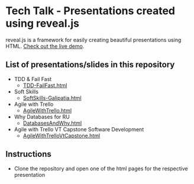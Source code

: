 # Tech Talk - Presentations created using reveal.js 

reveal.js is a framework for easily creating beautiful presentations using HTML. [Check out the live demo](http://lab.hakim.se/reveal-js/).

## List of presentations/slides in this repository
* TDD & Fail Fast
    * [TDD-FailFast.html](./TDD-FailFast.html)
* Soft Skills
    * [SoftSkills-Galipatia.html](./SoftSkills-Galipatia.html)
* Agile with Trello
    * [AgileWithTrello.html](./AgileWithTrello.html)
* Why Databases for RU
    * [DatabasesAndWhy.html](./DatabasesAndWhy.html)
* Agile with Trello VT Capstone Software Development
    * [AgileWithTrelloVtCapstone.html](./AgileWithTrelloVtCapstone.html)

## Instructions
- Clone the repository and open one of the html pages for the respective presentation
